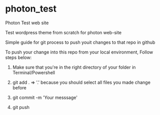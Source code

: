 # photon_test
Photon Test web site

Test wordpress theme from scratch for photon web-site

Simple guide for git process to push youit changes to that repo in github

To push your change into this repo from your local environment, Follow steps below: 

1. Make sure that you're in the right directory of your folder in Terminal/Powershell

2. git add .  => '.' because you should select all files you made change before

3. git commit -m 'Your messsage'

4. git push
